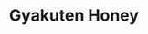 --- 
title: "Gyakuten Honey"
publishdate: "2019-9-23T16:48:46+02:00"
src: "https://365manga.net/manga/gyakuten-honey"
image: "https://data.365manga.net/images/thumbnails/1732-gyakuten-honey.jpg"
description: "One day, Kengo Yagami found some of his classmates teasing a turtle that lived behind their school--and he beat them up. But when the turtle spoke, he was so shocked that he kicked it as hard as he could. Unfortunately, the turtle was actually a god, and as punishment, he switched Kengo's body with his childhood friend Mitsuka's, and their new bodies are causing both of them a lot of…"
---
